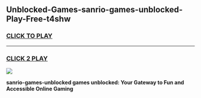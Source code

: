 
## Unblocked-Games-sanrio-games-unblocked-Play-Free-t4shw
<h3>
<a href="https://premium76.site?title=sanrio-games-unblocked&ref=23A">CLICK TO PLAY</a></h3>
<hr>

<h3>
<a href="https://premium76.site?title=sanrio-games-unblocked&ref=23A">CLICK 2 PLAY</a>
  
</h3>

<a href="https://premium76.site?title=sanrio-games-unblocked&ref=23A"><img src="https://clearcache.store/games.png"></a>


**sanrio-games-unblocked games unblocked: Your Gateway to Fun and Accessible Online Gaming**
